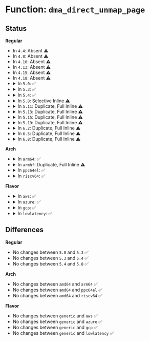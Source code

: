 # Function: <code>dma_direct_unmap_page</code>

## Status
<b>Regular</b>
<ul>
<li>
In <code>4.4</code>: Absent ⚠️
</li>
<li>
In <code>4.8</code>: Absent ⚠️
</li>
<li>
In <code>4.10</code>: Absent ⚠️
</li>
<li>
In <code>4.13</code>: Absent ⚠️
</li>
<li>
In <code>4.15</code>: Absent ⚠️
</li>
<li>
In <code>4.18</code>: Absent ⚠️
</li>
<li>
<details>
<summary>In <code>5.0</code>: ✅</summary>

```c
void dma_direct_unmap_page(struct device *dev, dma_addr_t addr, size_t size, enum dma_data_direction dir, long unsigned int attrs);
```

**Collision:** Unique Global

**Inline:** No

**Transformation:** False

**Instances:**

```
In kernel/dma/direct.c (ffffffff81118680)
Location: kernel/dma/direct.c:285
Inline: False
Direct callers:
  - kernel/dma/direct.c:dma_direct_unmap_sg
  - drivers/dma/dmaengine.c:dmaengine_unmap
  - drivers/dma/dmaengine.c:dmaengine_unmap
  - drivers/dma/dmaengine.c:dmaengine_unmap
  - drivers/virtio/virtio_ring.c:detach_buf_packed
  - drivers/tty/serial/8250/8250_dma.c:serial8250_release_dma
  - drivers/char/agp/intel-gtt.c:intel_gtt_teardown_scratch_page
  - drivers/usb/core/hcd.c:usb_hcd_unmap_urb_for_dma
  - drivers/usb/core/hcd.c:usb_hcd_unmap_urb_setup_for_dma
  - drivers/usb/dwc2/hcd_intr.c:dwc2_hc_xfercomp_intr
  - drivers/usb/dwc2/hcd_ddma.c:dwc2_hcd_qh_free_ddma
  - drivers/usb/dwc2/hcd_ddma.c:dwc2_hcd_qh_init_ddma
  - drivers/usb/dwc2/hcd_ddma.c:dwc2_desc_list_free
  - drivers/usb/host/xhci-dbgcap.c:dbc_ep_queue
  - drivers/usb/host/xhci-dbgcap.c:xhci_dbc_giveback
```
**Symbols:**

```
ffffffff81118680-ffffffff811186fd: dma_direct_unmap_page (STB_GLOBAL)
```
</details>
</li>
<li>
<details>
<summary>In <code>5.3</code>: ✅</summary>

```c
void dma_direct_unmap_page(struct device *dev, dma_addr_t addr, size_t size, enum dma_data_direction dir, long unsigned int attrs);
```

**Collision:** Unique Global

**Inline:** No

**Transformation:** False

**Instances:**

```
In kernel/dma/direct.c (ffffffff81122ac0)
Location: kernel/dma/direct.c:299
Inline: False
Direct callers:
  - kernel/dma/direct.c:dma_direct_unmap_sg
  - mm/hmm.c:hmm_range_dma_unmap
  - mm/hmm.c:hmm_range_dma_map
  - drivers/dma/dmaengine.c:dmaengine_unmap
  - drivers/dma/dmaengine.c:dmaengine_unmap
  - drivers/dma/dmaengine.c:dmaengine_unmap
  - drivers/virtio/virtio_ring.c:detach_buf_packed
  - drivers/tty/serial/8250/8250_dma.c:serial8250_release_dma
  - drivers/char/agp/intel-gtt.c:intel_gtt_teardown_scratch_page
  - drivers/iommu/intel-iommu.c:intel_unmap_page
  - drivers/usb/core/hcd.c:usb_hcd_unmap_urb_for_dma
  - drivers/usb/core/hcd.c:usb_hcd_unmap_urb_setup_for_dma
  - drivers/usb/dwc2/hcd_intr.c:dwc2_hc_xfercomp_intr
  - drivers/usb/dwc2/hcd_ddma.c:dwc2_hcd_qh_free_ddma
  - drivers/usb/dwc2/hcd_ddma.c:dwc2_hcd_qh_init_ddma
  - drivers/usb/dwc2/hcd_ddma.c:dwc2_desc_list_free
  - drivers/usb/host/xhci-dbgcap.c:xhci_dbc_giveback
  - net/core/page_pool.c:__page_pool_clean_page
```
**Symbols:**

```
ffffffff81122ac0-ffffffff81122b37: dma_direct_unmap_page (STB_GLOBAL)
```
</details>
</li>
<li>
<details>
<summary>In <code>5.4</code>: ✅</summary>

```c
void dma_direct_unmap_page(struct device *dev, dma_addr_t addr, size_t size, enum dma_data_direction dir, long unsigned int attrs);
```

**Collision:** Unique Global

**Inline:** No

**Transformation:** False

**Instances:**

```
In kernel/dma/direct.c (ffffffff8112ef00)
Location: kernel/dma/direct.c:299
Inline: False
Direct callers:
  - kernel/dma/direct.c:dma_direct_unmap_sg
  - mm/hmm.c:hmm_range_dma_unmap
  - mm/hmm.c:hmm_range_dma_map
  - drivers/dma/dmaengine.c:dmaengine_unmap
  - drivers/dma/dmaengine.c:dmaengine_unmap
  - drivers/dma/dmaengine.c:dmaengine_unmap
  - drivers/virtio/virtio_ring.c:detach_buf_packed
  - drivers/tty/serial/8250/8250_dma.c:serial8250_release_dma
  - drivers/char/agp/intel-gtt.c:intel_gtt_teardown_scratch_page
  - drivers/iommu/intel-iommu.c:intel_unmap_page
  - drivers/usb/core/hcd.c:usb_hcd_unmap_urb_for_dma
  - drivers/usb/core/hcd.c:usb_hcd_unmap_urb_setup_for_dma
  - drivers/usb/dwc2/hcd_intr.c:dwc2_hc_xfercomp_intr
  - drivers/usb/dwc2/hcd_ddma.c:dwc2_hcd_qh_free_ddma
  - drivers/usb/dwc2/hcd_ddma.c:dwc2_hcd_qh_init_ddma
  - drivers/usb/dwc2/hcd_ddma.c:dwc2_desc_list_free
  - drivers/usb/host/xhci-dbgcap.c:xhci_dbc_giveback
  - net/core/page_pool.c:__page_pool_clean_page
```
**Symbols:**

```
ffffffff8112ef00-ffffffff8112ef7a: dma_direct_unmap_page (STB_GLOBAL)
```
</details>
</li>
<li>
<details>
<summary>In <code>5.8</code>: Selective Inline ⚠️</summary>

```c
void dma_direct_unmap_page(struct device *dev, dma_addr_t addr, size_t size, enum dma_data_direction dir, long unsigned int attrs);
```

**Collision:** Unique Global

**Inline:** Selective

**Transformation:** False

**Instances:**

```
In kernel/dma/direct.c (ffffffff8113da30)
Location: kernel/dma/direct.c:386
Inline: True
Direct callers:
  - kernel/dma/direct.c:dma_direct_map_sg
  - drivers/dma/dmaengine.c:dmaengine_unmap
  - drivers/dma/dmaengine.c:dmaengine_unmap
  - drivers/dma/dmaengine.c:dmaengine_unmap
  - drivers/virtio/virtio_ring.c:detach_buf_packed
  - drivers/tty/serial/8250/8250_dma.c:serial8250_release_dma
  - drivers/char/agp/intel-gtt.c:intel_gtt_teardown_scratch_page
  - drivers/usb/core/hcd.c:usb_hcd_unmap_urb_for_dma
  - drivers/usb/core/hcd.c:usb_hcd_unmap_urb_setup_for_dma
  - drivers/usb/dwc2/hcd_intr.c:dwc2_xfercomp_isoc_split_in
  - drivers/usb/dwc2/hcd_ddma.c:dwc2_hcd_qh_free_ddma
  - drivers/usb/dwc2/hcd_ddma.c:dwc2_desc_list_free
  - drivers/usb/dwc2/hcd_ddma.c:dwc2_desc_list_alloc
  - drivers/usb/host/xhci-dbgcap.c:xhci_dbc_giveback
  - net/core/page_pool.c:page_pool_release_page
```
**Symbols:**

```
ffffffff8113da30-ffffffff8113daaa: dma_direct_unmap_page (STB_GLOBAL)
```
</details>
</li>
<li>
<details>
<summary>In <code>5.11</code>: Duplicate, Full Inline ⚠️</summary>

**Collision:** Static Duplication

**Inline:** Full

**Transformation:** False

**Instances:**

```
In kernel/dma/mapping.c (ffffffff81137fcb)
Location: kernel/dma/direct.h:108
Inline: True
Inline callers:
  - kernel/dma/mapping.c:dma_unmap_page_attrs
```
```
In kernel/dma/direct.c (ffffffff811391fe)
Location: kernel/dma/direct.h:108
Inline: True
Inline callers:
  - kernel/dma/direct.c:dma_direct_unmap_sg
```
</details>
</li>
<li>
<details>
<summary>In <code>5.13</code>: Duplicate, Full Inline ⚠️</summary>

**Collision:** Static Duplication

**Inline:** Full

**Transformation:** False

**Instances:**

```
In kernel/dma/mapping.c (ffffffff8113908b)
Location: kernel/dma/direct.h:108
Inline: True
Inline callers:
  - kernel/dma/mapping.c:dma_unmap_page_attrs
```
```
In kernel/dma/direct.c (ffffffff8113a2ce)
Location: kernel/dma/direct.h:108
Inline: True
Inline callers:
  - kernel/dma/direct.c:dma_direct_unmap_sg
```
</details>
</li>
<li>
<details>
<summary>In <code>5.15</code>: Duplicate, Full Inline ⚠️</summary>

**Collision:** Static Duplication

**Inline:** Full

**Transformation:** False

**Instances:**

```
In kernel/dma/mapping.c (ffffffff8115bf1b)
Location: kernel/dma/direct.h:108
Inline: True
Inline callers:
  - kernel/dma/mapping.c:dma_unmap_page_attrs
```
```
In kernel/dma/direct.c (ffffffff8115d35d)
Location: kernel/dma/direct.h:108
Inline: True
Inline callers:
  - kernel/dma/direct.c:dma_direct_unmap_sg
```
</details>
</li>
<li>
<details>
<summary>In <code>5.19</code>: Duplicate, Full Inline ⚠️</summary>

**Collision:** Static Duplication

**Inline:** Full

**Transformation:** False

**Instances:**

```
In kernel/dma/mapping.c (ffffffff81185bb5)
Location: kernel/dma/direct.h:108
Inline: True
Inline callers:
  - kernel/dma/mapping.c:dma_unmap_page_attrs
```
```
In kernel/dma/direct.c (ffffffff811871fd)
Location: kernel/dma/direct.h:108
Inline: True
Inline callers:
  - kernel/dma/direct.c:dma_direct_unmap_sg
```
</details>
</li>
<li>
<details>
<summary>In <code>6.2</code>: Duplicate, Full Inline ⚠️</summary>

**Collision:** Static Duplication

**Inline:** Full

**Transformation:** False

**Instances:**

```
In kernel/dma/mapping.c (ffffffff811c1585)
Location: kernel/dma/direct.h:114
Inline: True
Inline callers:
  - kernel/dma/mapping.c:dma_unmap_page_attrs
```
```
In kernel/dma/direct.c (ffffffff811c2d35)
Location: kernel/dma/direct.h:114
Inline: True
Inline callers:
  - kernel/dma/direct.c:dma_direct_unmap_sg
```
</details>
</li>
<li>
<details>
<summary>In <code>6.5</code>: Duplicate, Full Inline ⚠️</summary>

**Collision:** Static Duplication

**Inline:** Full

**Transformation:** False

**Instances:**

```
In kernel/dma/mapping.c (ffffffff811d4005)
Location: kernel/dma/direct.h:115
Inline: True
Inline callers:
  - kernel/dma/mapping.c:dma_unmap_page_attrs
```
```
In kernel/dma/direct.c (ffffffff811d5875)
Location: kernel/dma/direct.h:115
Inline: True
Inline callers:
  - kernel/dma/direct.c:dma_direct_unmap_sg
```
</details>
</li>
<li>
<details>
<summary>In <code>6.8</code>: Duplicate, Full Inline ⚠️</summary>

**Collision:** Static Duplication

**Inline:** Full

**Transformation:** False

**Instances:**

```
In kernel/dma/mapping.c (ffffffff811e902f)
Location: kernel/dma/direct.h:116
Inline: True
Inline callers:
  - kernel/dma/mapping.c:dma_unmap_page_attrs
```
```
In kernel/dma/direct.c (ffffffff811ea7a9)
Location: kernel/dma/direct.h:116
Inline: True
Inline callers:
  - kernel/dma/direct.c:dma_direct_unmap_sg
```
</details>
</li>
</ul>
<b>Arch</b>
<ul>
<li>
<details>
<summary>In <code>arm64</code>: ✅</summary>

```c
void dma_direct_unmap_page(struct device *dev, dma_addr_t addr, size_t size, enum dma_data_direction dir, long unsigned int attrs);
```

**Collision:** Unique Global

**Inline:** No

**Transformation:** False

**Instances:**

```
In kernel/dma/direct.c (ffff8000101947c8)
Location: kernel/dma/direct.c:299
Inline: False
Direct callers:
  - kernel/dma/direct.c:dma_direct_unmap_sg
  - mm/hmm.c:hmm_range_dma_unmap
  - mm/hmm.c:hmm_range_dma_map
  - drivers/dma/bcm2835-dma.c:bcm2835_dma_free
  - drivers/virtio/virtio_ring.c:detach_buf_packed
  - drivers/tty/serial/8250/8250_dma.c:serial8250_release_dma
  - drivers/tty/serial/msm_serial.c:msm_handle_tx
  - drivers/tty/serial/msm_serial.c:msm_complete_rx_dma
  - drivers/tty/serial/msm_serial.c:msm_complete_tx_dma
  - drivers/tty/serial/msm_serial.c:msm_stop_dma
  - drivers/iommu/rockchip-iommu.c:rk_iommu_domain_free
  - drivers/iommu/rockchip-iommu.c:rk_iommu_domain_free
  - drivers/net/ethernet/broadcom/bgmac.c:bgmac_start_xmit
  - drivers/net/ethernet/broadcom/bgmac.c:bgmac_start_xmit
  - drivers/net/ethernet/broadcom/bgmac.c:bgmac_poll
  - drivers/net/ethernet/broadcom/bgmac.c:bgmac_dma_cleanup
  - drivers/net/ethernet/broadcom/bgmac.c:bgmac_dma_cleanup
  - drivers/net/ethernet/broadcom/bgmac.c:bgmac_dma_rx_read
  - drivers/net/ethernet/freescale/fec_main.c:fec_enet_free_buffers
  - drivers/net/ethernet/freescale/fec_main.c:fec_enet_rx_napi
  - drivers/net/ethernet/freescale/fec_main.c:fec_enet_rx_queue
  - drivers/net/ethernet/freescale/fec_main.c:fec_restart
  - drivers/net/ethernet/freescale/fec_main.c:fec_enet_txq_submit_skb
  - drivers/net/ethernet/freescale/fec_main.c:fec_enet_txq_submit_skb
  - drivers/usb/core/hcd.c:usb_hcd_unmap_urb_for_dma
  - drivers/usb/core/hcd.c:usb_hcd_unmap_urb_setup_for_dma
  - drivers/usb/dwc2/hcd_intr.c:dwc2_hc_xfercomp_intr
  - drivers/usb/dwc2/hcd_ddma.c:dwc2_hcd_qh_free_ddma
  - drivers/usb/dwc2/hcd_ddma.c:dwc2_hcd_qh_init_ddma
  - drivers/usb/dwc2/hcd_ddma.c:dwc2_desc_list_free
  - drivers/usb/host/xhci-dbgcap.c:dbc_ep_queue
  - drivers/usb/host/xhci-dbgcap.c:xhci_dbc_giveback
  - drivers/firmware/qcom_scm-64.c:qcom_scm_call
  - net/core/page_pool.c:__page_pool_clean_page
```
**Symbols:**

```
ffff8000101947c8-ffff80001019486c: dma_direct_unmap_page (STB_GLOBAL)
```
</details>
</li>
<li>
<details>
<summary>In <code>armhf</code>: Duplicate, Full Inline ⚠️</summary>

**Collision:** Static Duplication

**Inline:** Full

**Transformation:** False

**Instances:**

```
In mm/hmm.c (0)
Location: include/linux/dma-mapping.h:237
Inline: True
```
```
In drivers/dma/dmaengine.c (0)
Location: include/linux/dma-mapping.h:237
Inline: True
```
```
In drivers/dma/mv_xor.c (0)
Location: include/linux/dma-mapping.h:237
Inline: True
```
```
In drivers/virtio/virtio_ring.c (0)
Location: include/linux/dma-mapping.h:237
Inline: True
```
```
In drivers/tty/serial/8250/8250_dma.c (0)
Location: include/linux/dma-mapping.h:237
Inline: True
```
```
In drivers/tty/serial/msm_serial.c (0)
Location: include/linux/dma-mapping.h:237
Inline: True
```
```
In drivers/iommu/io-pgtable-arm.c (0)
Location: include/linux/dma-mapping.h:237
Inline: True
```
```
In drivers/iommu/omap-iommu.c (0)
Location: include/linux/dma-mapping.h:237
Inline: True
```
```
In drivers/iommu/rockchip-iommu.c (0)
Location: include/linux/dma-mapping.h:237
Inline: True
```
```
In drivers/iommu/tegra-smmu.c (0)
Location: include/linux/dma-mapping.h:237
Inline: True
```
```
In drivers/iommu/exynos-iommu.c (0)
Location: include/linux/dma-mapping.h:237
Inline: True
```
```
In drivers/net/ethernet/freescale/fec_main.c (0)
Location: include/linux/dma-mapping.h:237
Inline: True
```
```
In drivers/net/ethernet/ti/davinci_cpdma.c (0)
Location: include/linux/dma-mapping.h:237
Inline: True
```
```
In drivers/usb/core/hcd.c (0)
Location: include/linux/dma-mapping.h:237
Inline: True
```
```
In drivers/usb/dwc2/hcd_intr.c (0)
Location: include/linux/dma-mapping.h:237
Inline: True
```
```
In drivers/usb/dwc2/hcd_ddma.c (0)
Location: include/linux/dma-mapping.h:237
Inline: True
```
```
In drivers/usb/host/xhci-ring.c (0)
Location: include/linux/dma-mapping.h:237
Inline: True
```
```
In drivers/usb/host/xhci-dbgcap.c (0)
Location: include/linux/dma-mapping.h:237
Inline: True
```
```
In drivers/usb/gadget/udc/core.c (0)
Location: include/linux/dma-mapping.h:237
Inline: True
```
```
In drivers/i2c/busses/i2c-imx.c (0)
Location: include/linux/dma-mapping.h:237
Inline: True
```
```
In drivers/firmware/qcom_scm-32.c (0)
Location: include/linux/dma-mapping.h:237
Inline: True
```
```
In drivers/firmware/tegra/ivc.c (0)
Location: include/linux/dma-mapping.h:237
Inline: True
```
```
In drivers/staging/emxx_udc/emxx_udc.c (0)
Location: include/linux/dma-mapping.h:237
Inline: True
```
```
In net/core/page_pool.c (0)
Location: include/linux/dma-mapping.h:237
Inline: True
```
</details>
</li>
<li>
<details>
<summary>In <code>ppc64el</code>: ✅</summary>

```c
void dma_direct_unmap_page(struct device *dev, dma_addr_t addr, size_t size, enum dma_data_direction dir, long unsigned int attrs);
```

**Collision:** Unique Global

**Inline:** No

**Transformation:** False

**Instances:**

```
In kernel/dma/direct.c (c0000000001f49b0)
Location: kernel/dma/direct.c:299
Inline: False
Direct callers:
  - arch/powerpc/kernel/dma-iommu.c:dma_iommu_unmap_page
  - kernel/dma/direct.c:dma_direct_unmap_sg
  - mm/hmm.c:hmm_range_dma_unmap
  - mm/hmm.c:hmm_range_dma_map
  - drivers/dma/dmaengine.c:dmaengine_unmap_put
  - drivers/dma/dmaengine.c:dmaengine_unmap_put
  - drivers/dma/dmaengine.c:dmaengine_unmap_put
  - drivers/virtio/virtio_ring.c:detach_buf_packed
  - drivers/tty/serial/8250/8250_dma.c:serial8250_release_dma
  - drivers/char/tpm/tpm_ibmvtpm.c:tpm_ibmvtpm_probe
  - drivers/char/tpm/tpm_ibmvtpm.c:tpm_ibmvtpm_remove
  - drivers/char/tpm/tpm_ibmvtpm.c:tpm_ibmvtpm_remove
  - drivers/usb/core/hcd.c:usb_hcd_unmap_urb_for_dma
  - drivers/usb/core/hcd.c:usb_hcd_unmap_urb_setup_for_dma
  - drivers/usb/dwc2/hcd_intr.c:dwc2_hc_xfercomp_intr
  - drivers/usb/dwc2/hcd_ddma.c:dwc2_hcd_qh_free_ddma
  - drivers/usb/dwc2/hcd_ddma.c:dwc2_hcd_qh_init_ddma
  - drivers/usb/dwc2/hcd_ddma.c:dwc2_desc_list_free
  - drivers/usb/host/xhci-dbgcap.c:xhci_dbc_giveback
  - net/core/page_pool.c:__page_pool_clean_page
```
**Symbols:**

```
c0000000001f49b0-c0000000001f4a98: dma_direct_unmap_page (STB_GLOBAL)
```
</details>
</li>
<li>
<details>
<summary>In <code>riscv64</code>: ✅</summary>

```c
void dma_direct_unmap_page(struct device *dev, dma_addr_t addr, size_t size, enum dma_data_direction dir, long unsigned int attrs);
```

**Collision:** Unique Global

**Inline:** No

**Transformation:** False

**Instances:**

```
In kernel/dma/direct.c (ffffffe000126794)
Location: kernel/dma/direct.c:299
Inline: False
Direct callers:
  - kernel/dma/direct.c:dma_direct_unmap_sg
  - mm/hmm.c:hmm_range_dma_unmap
  - mm/hmm.c:hmm_range_dma_map
  - drivers/dma/dmaengine.c:dmaengine_unmap_put
  - drivers/dma/dmaengine.c:dmaengine_unmap_put
  - drivers/dma/dmaengine.c:dmaengine_unmap_put
  - drivers/virtio/virtio_ring.c:detach_buf_packed
  - drivers/tty/serial/8250/8250_dma.c:serial8250_release_dma
  - drivers/usb/core/hcd.c:usb_hcd_unmap_urb_for_dma
  - drivers/usb/core/hcd.c:usb_hcd_unmap_urb_setup_for_dma
  - drivers/usb/dwc2/hcd_intr.c:dwc2_hc_xfercomp_intr
  - drivers/usb/dwc2/hcd_ddma.c:dwc2_hcd_qh_free_ddma
  - drivers/usb/dwc2/hcd_ddma.c:dwc2_hcd_qh_init_ddma
  - drivers/usb/dwc2/hcd_ddma.c:dwc2_desc_list_free
  - drivers/usb/host/xhci-dbgcap.c:xhci_dbc_giveback
  - drivers/mmc/host/mmc_spi.c:mmc_spi_remove
  - drivers/mmc/host/mmc_spi.c:mmc_spi_remove
  - net/core/page_pool.c:__page_pool_clean_page
```
**Symbols:**

```
ffffffe000126794-ffffffe00012681c: dma_direct_unmap_page (STB_GLOBAL)
```
</details>
</li>
</ul>
<b>Flavor</b>
<ul>
<li>
<details>
<summary>In <code>aws</code>: ✅</summary>

```c
void dma_direct_unmap_page(struct device *dev, dma_addr_t addr, size_t size, enum dma_data_direction dir, long unsigned int attrs);
```

**Collision:** Unique Global

**Inline:** No

**Transformation:** False

**Instances:**

```
In kernel/dma/direct.c (ffffffff811274e0)
Location: kernel/dma/direct.c:299
Inline: False
Direct callers:
  - kernel/dma/direct.c:dma_direct_unmap_sg
  - mm/hmm.c:hmm_range_dma_unmap
  - mm/hmm.c:hmm_range_dma_map
  - drivers/dma/dmaengine.c:dmaengine_unmap
  - drivers/dma/dmaengine.c:dmaengine_unmap
  - drivers/dma/dmaengine.c:dmaengine_unmap
  - drivers/virtio/virtio_ring.c:detach_buf_packed
  - drivers/tty/serial/8250/8250_dma.c:serial8250_release_dma
  - drivers/char/agp/intel-gtt.c:intel_gtt_teardown_scratch_page
  - drivers/iommu/intel-iommu.c:intel_unmap_page
  - drivers/nvme/host/pci.c:nvme_pci_complete_rq
  - drivers/nvme/host/pci.c:nvme_unmap_data
  - drivers/usb/core/hcd.c:usb_hcd_unmap_urb_for_dma
  - drivers/usb/core/hcd.c:usb_hcd_unmap_urb_setup_for_dma
  - drivers/usb/dwc2/hcd_intr.c:dwc2_hc_xfercomp_intr
  - drivers/usb/dwc2/hcd_ddma.c:dwc2_hcd_qh_free_ddma
  - drivers/usb/dwc2/hcd_ddma.c:dwc2_hcd_qh_init_ddma
  - drivers/usb/dwc2/hcd_ddma.c:dwc2_desc_list_free
  - net/core/page_pool.c:__page_pool_clean_page
```
**Symbols:**

```
ffffffff811274e0-ffffffff8112755a: dma_direct_unmap_page (STB_GLOBAL)
```
</details>
</li>
<li>
<details>
<summary>In <code>azure</code>: ✅</summary>

```c
void dma_direct_unmap_page(struct device *dev, dma_addr_t addr, size_t size, enum dma_data_direction dir, long unsigned int attrs);
```

**Collision:** Unique Global

**Inline:** No

**Transformation:** False

**Instances:**

```
In kernel/dma/direct.c (ffffffff81119f40)
Location: kernel/dma/direct.c:299
Inline: False
Direct callers:
  - kernel/dma/direct.c:dma_direct_unmap_sg
  - mm/hmm.c:hmm_range_dma_unmap
  - mm/hmm.c:hmm_range_dma_map
  - drivers/dma/dmaengine.c:dmaengine_unmap
  - drivers/dma/dmaengine.c:dmaengine_unmap
  - drivers/dma/dmaengine.c:dmaengine_unmap
  - drivers/virtio/virtio_ring.c:detach_buf_packed
  - drivers/tty/serial/8250/8250_dma.c:serial8250_release_dma
  - drivers/char/agp/intel-gtt.c:intel_gtt_teardown_scratch_page
  - drivers/iommu/intel-iommu.c:intel_unmap_page
  - drivers/nvme/host/pci.c:nvme_pci_complete_rq
  - drivers/nvme/host/pci.c:nvme_unmap_data
  - drivers/usb/core/hcd.c:usb_hcd_unmap_urb_for_dma
  - drivers/usb/core/hcd.c:usb_hcd_unmap_urb_setup_for_dma
  - drivers/usb/host/xhci-dbgcap.c:xhci_dbc_giveback
  - net/core/page_pool.c:__page_pool_clean_page
```
**Symbols:**

```
ffffffff81119f40-ffffffff81119fba: dma_direct_unmap_page (STB_GLOBAL)
```
</details>
</li>
<li>
<details>
<summary>In <code>gcp</code>: ✅</summary>

```c
void dma_direct_unmap_page(struct device *dev, dma_addr_t addr, size_t size, enum dma_data_direction dir, long unsigned int attrs);
```

**Collision:** Unique Global

**Inline:** No

**Transformation:** False

**Instances:**

```
In kernel/dma/direct.c (ffffffff811253d0)
Location: kernel/dma/direct.c:299
Inline: False
Direct callers:
  - kernel/dma/direct.c:dma_direct_unmap_sg
  - mm/hmm.c:hmm_range_dma_unmap
  - mm/hmm.c:hmm_range_dma_map
  - drivers/dma/dmaengine.c:dmaengine_unmap
  - drivers/dma/dmaengine.c:dmaengine_unmap
  - drivers/dma/dmaengine.c:dmaengine_unmap
  - drivers/virtio/virtio_ring.c:detach_buf_packed
  - drivers/tty/serial/8250/8250_dma.c:serial8250_release_dma
  - drivers/char/agp/intel-gtt.c:intel_gtt_teardown_scratch_page
  - drivers/iommu/intel-iommu.c:intel_unmap_page
  - drivers/usb/core/hcd.c:usb_hcd_unmap_urb_for_dma
  - drivers/usb/core/hcd.c:usb_hcd_unmap_urb_setup_for_dma
  - drivers/usb/dwc2/hcd_intr.c:dwc2_hc_xfercomp_intr
  - drivers/usb/dwc2/hcd_ddma.c:dwc2_hcd_qh_free_ddma
  - drivers/usb/dwc2/hcd_ddma.c:dwc2_hcd_qh_init_ddma
  - drivers/usb/dwc2/hcd_ddma.c:dwc2_desc_list_free
  - drivers/usb/host/xhci-dbgcap.c:xhci_dbc_giveback
  - drivers/i2c/busses/i2c-amd-mp2-plat.c:i2c_amd_check_cmd_completion
  - net/core/page_pool.c:__page_pool_clean_page
```
**Symbols:**

```
ffffffff811253d0-ffffffff8112544a: dma_direct_unmap_page (STB_GLOBAL)
```
</details>
</li>
<li>
<details>
<summary>In <code>lowlatency</code>: ✅</summary>

```c
void dma_direct_unmap_page(struct device *dev, dma_addr_t addr, size_t size, enum dma_data_direction dir, long unsigned int attrs);
```

**Collision:** Unique Global

**Inline:** No

**Transformation:** False

**Instances:**

```
In kernel/dma/direct.c (ffffffff81131a10)
Location: kernel/dma/direct.c:299
Inline: False
Direct callers:
  - kernel/dma/direct.c:dma_direct_unmap_sg
  - mm/hmm.c:hmm_range_dma_unmap
  - mm/hmm.c:hmm_range_dma_map
  - drivers/dma/dmaengine.c:dmaengine_unmap
  - drivers/dma/dmaengine.c:dmaengine_unmap
  - drivers/dma/dmaengine.c:dmaengine_unmap
  - drivers/virtio/virtio_ring.c:detach_buf_packed
  - drivers/tty/serial/8250/8250_dma.c:serial8250_release_dma
  - drivers/char/agp/intel-gtt.c:intel_gtt_teardown_scratch_page
  - drivers/iommu/intel-iommu.c:intel_unmap_page
  - drivers/usb/core/hcd.c:usb_hcd_unmap_urb_for_dma
  - drivers/usb/core/hcd.c:usb_hcd_unmap_urb_setup_for_dma
  - drivers/usb/dwc2/hcd_intr.c:dwc2_hc_xfercomp_intr
  - drivers/usb/dwc2/hcd_ddma.c:dwc2_hcd_qh_free_ddma
  - drivers/usb/dwc2/hcd_ddma.c:dwc2_hcd_qh_init_ddma
  - drivers/usb/dwc2/hcd_ddma.c:dwc2_desc_list_free
  - drivers/usb/host/xhci-dbgcap.c:xhci_dbc_giveback
  - net/core/page_pool.c:__page_pool_clean_page
```
**Symbols:**

```
ffffffff81131a10-ffffffff81131a8a: dma_direct_unmap_page (STB_GLOBAL)
```
</details>
</li>
</ul>

## Differences
<b>Regular</b>
<ul>
<li>
No changes between <code>5.0</code> and <code>5.3</code> ✅
</li>
<li>
No changes between <code>5.3</code> and <code>5.4</code> ✅
</li>
<li>
No changes between <code>5.4</code> and <code>5.8</code> ✅
</li>
</ul>
<b>Arch</b>
<ul>
<li>
No changes between <code>amd64</code> and <code>arm64</code> ✅
</li>
<li>
No changes between <code>amd64</code> and <code>ppc64el</code> ✅
</li>
<li>
No changes between <code>amd64</code> and <code>riscv64</code> ✅
</li>
</ul>
<b>Flavor</b>
<ul>
<li>
No changes between <code>generic</code> and <code>aws</code> ✅
</li>
<li>
No changes between <code>generic</code> and <code>azure</code> ✅
</li>
<li>
No changes between <code>generic</code> and <code>gcp</code> ✅
</li>
<li>
No changes between <code>generic</code> and <code>lowlatency</code> ✅
</li>
</ul>
